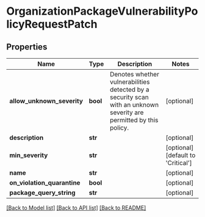 # OrganizationPackageVulnerabilityPolicyRequestPatch

## Properties
Name | Type | Description | Notes
------------ | ------------- | ------------- | -------------
**allow_unknown_severity** | **bool** | Denotes whether vulnerabilities detected by a security scan with an unknown severity are permitted by this policy. | [optional] 
**description** | **str** |  | [optional] 
**min_severity** | **str** |  | [optional] [default to 'Critical']
**name** | **str** |  | [optional] 
**on_violation_quarantine** | **bool** |  | [optional] 
**package_query_string** | **str** |  | [optional] 

[[Back to Model list]](../README.md#documentation-for-models) [[Back to API list]](../README.md#documentation-for-api-endpoints) [[Back to README]](../README.md)


